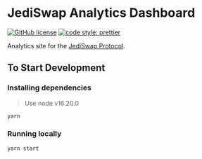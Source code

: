 # JediSwap Analytics Dashboard

[![GitHub license](https://img.shields.io/badge/license-MIT-blue.svg)](https://github.com/jediswaplabs/analytics-dashboard/blob/main/LICENSE) [![code style: prettier](https://img.shields.io/badge/code_style-prettier-ff69b4.svg?style=flat-square)](https://github.com/prettier/prettier)

Analytics site for the [JediSwap Protocol](https://jediswap.xyz).

## To Start Development

### Installing dependencies

>Use node v16.20.0


```bash
yarn
```

### Running locally

```bash
yarn start
```
